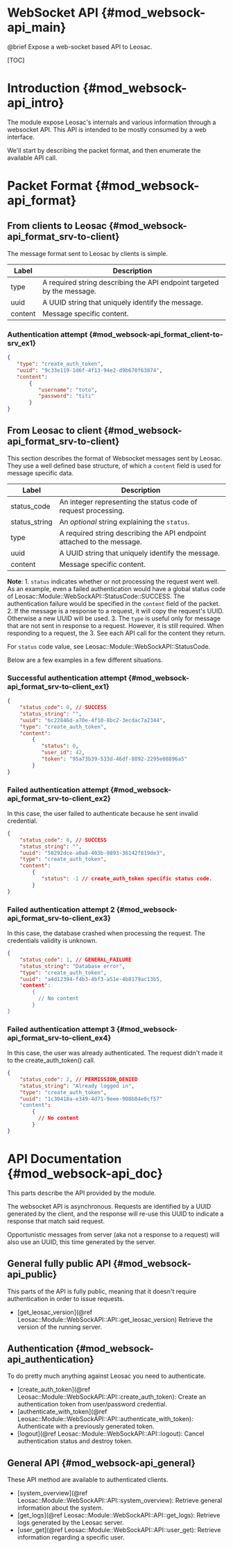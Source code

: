 WebSocket API {#mod_websock-api_main}
=====================================

@brief Expose a web-socket based API to Leosac.

[TOC]

Introduction {#mod_websock-api_intro}
=======================================

The module expose Leosac's internals and various information
through a websocket API.
This API is intended to be mostly consumed by a web interface.

We'll start by describing the packet format, and then enumerate
the available API call.


Packet Format {#mod_websock-api_format}
=======================================

From clients to Leosac {#mod_websock-api_format_srv-to-client}
--------------------------------------------------------------

The message format sent to Leosac by clients is simple.

Label         | Description                                                 
--------------|-----------------------------------------------------------------
type          | A required string describing the API endpoint targeted by the message.
uuid          | A UUID string that uniquely identify the message.
content       | Message specific content.


### Authentication attempt {#mod_websock-api_format_client-to-srv_ex1}

~~~~~~~~~~~~~~~~~~~~~~.json
{
   "type": "create_auth_token",
   "uuid": "9c33e119-1d6f-4f13-94e2-d9b670f63874",
   "content":
       {
          "username": "toto",
          "password": "titi"
       }
}
~~~~~~~~~~~~~~~~~~~~~~

From Leosac to client {#mod_websock-api_format_srv-to-client}
-------------------------------------------------------------

This section describes the format of Websocket messages sent by Leosac.
They use a well defined base structure, of which a `content` field is used
for message specific data.

Label         | Description                                                 
--------------|-----------------------------------------------------------------
status_code   | An integer representing the status code of request processing.
status_string | An *optional* string explaining the `status`.
type          | A required string describing the API endpoint attached to the message.
uuid          | A UUID string that uniquely identify the message.
content       | Message specific content.

**Note**:
    1. `status` indicates whether or not processing the request went well. 
      As an example, even a failed authentication would have 
      a global status code of Leosac::Module::WebSockAPI::StatusCode::SUCCESS. The authentication failure
      would be specified in the `content` field of the packet.
    2. If the message is a response to a request, it will copy the request's UUID.
      Otherwise a new UUID will be used.
    3. The `type` is useful only for message that are not sent in response to a request.
      However, it is still required. When responding to a request, the 
    3. See each API call for the content they return.

For `status` code value, see Leosac::Module::WebSockAPI::StatusCode.

Below are a few examples in a few different situations.

### Successful authentication attempt {#mod_websock-api_format_srv-to-client_ex1}

~~~~~~~~~~~~.json
{
    "status_code": 0, // SUCCESS
    "status_string": "",
    "uuid": "6c22846d-a70e-4f10-8bc2-3ecdac7a2344",
    "type": "create_auth_token",
    "content":
        {
           "status": 0,
           "user_id": 42,
           "token": "95a73b39-533d-46df-8892-2295e08896a5"
        }
}
~~~~~~~~~~~~

### Failed authentication attempt {#mod_websock-api_format_srv-to-client_ex2}

In this case, the user failed to authenticate because he sent invalid
credential.

~~~~~~~~~~~~.json
{
    "status_code": 0, // SUCCESS
    "status_string": "",
    "uuid": "58292dce-a0a8-403b-9893-36142f819de3", 
    "type": "create_auth_token",
    "content":
        {
           "status": -1 // create_auth_token specific status code.
        }
}
~~~~~~~~~~~~

### Failed authentication attempt 2 {#mod_websock-api_format_srv-to-client_ex3}

In this case, the database crashed when processing the request. The credentials
validity is unknown.

~~~~~~~~~~~~.json
{
    "status_code": 1, // GENERAL_FAILURE
    "status_string": "Database error",
    "type": "create_auth_token",
    "uuid": "a4d12394-f4b3-4bf3-a51e-4b8179ac13b5,
    "content":
        {
          // No content
        }
}
~~~~~~~~~~~~

### Failed authentication attempt 3 {#mod_websock-api_format_srv-to-client_ex4}

In this case, the user was already authenticated. The request didn't
made it to the create_auth_token() call.

~~~~~~~~~~~~.json
{
    "status_code": 2, // PERMISSION_DENIED
    "status_string": "Already logged in",
    "type": "create_auth_token",
    "uuid": "1c30418a-e349-4d71-9eee-908b84e0cf57"
    "content":
        {
          // No content
        }
}
~~~~~~~~~~~~

API Documentation {#mod_websock-api_doc}
==========================================

This parts describe the API provided by the module.

The websocket API is asynchronous. Requests are identified by a UUID generated
by the client, and the response will re-use this UUID to indicate a response
that match said request.

Opportunistic messages from server (aka not a response to a request) will
also use an UUID, this time generated by the server.


General fully public API {#mod_websock-api_public}
--------------------------------------------------

This parts of the API is fully public, meaning that it doesn't require
authentication in order to issue requests.

   + [get_leosac_version](@ref Leosac::Module::WebSockAPI::API::get_leosac_version)
     Retrieve the version of the running server.


Authentication {#mod_websock-api_authentication}
------------------------------------------------

To do pretty much anything against Leosac you need to authenticate.

   + [create_auth_token](@ref Leosac::Module::WebSockAPI::API::create_auth_token):
     Create an authentication token from user/password credential.
   + [authenticate_with_token](@ref Leosac::Module::WebSockAPI::API::authenticate_with_token):
     Authenticate with a previously generated token.
   + [logout](@ref Leosac::Module::WebSockAPI::API::logout):
     Cancel authentication status and destroy token.
   

General API {#mod_websock-api_general}
---------------------------------------

These API method are available to authenticated clients.

   + [system_overview](@ref Leosac::Module::WebSockAPI::API::system_overview):
     Retrieve general information about the system.
   + [get_logs](@ref Leosac::Module::WebSockAPI::API::get_logs):
     Retrieve logs generated by the Leosac server.
   + [user_get](@ref Leosac::Module::WebSockAPI::API::user_get):
     Retrieve information regarding a specific user.
